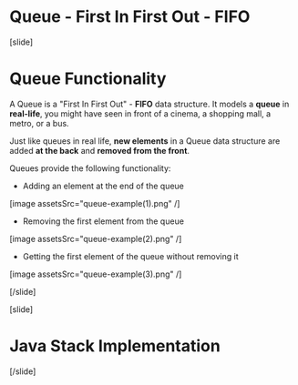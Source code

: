 # Queue - First In First Out - FIFO

[slide]
# Queue Functionality

A Queue is a "First In First Out" - **FIFO** data structure. 
It models a **queue** in **real-life**, you might have seen in front of a cinema, a shopping mall, a metro, or a bus.

Just like queues in real life, **new elements** in a Queue data structure are added **at the back** and **removed from the front**. 

Queues provide the following functionality:

- Adding an element at the end of the queue

[image assetsSrc="queue-example(1).png" /]
    
- Removing the first element from the queue

[image assetsSrc="queue-example(2).png" /]

- Getting the first element of the queue without removing it

[image assetsSrc="queue-example(3).png" /]


[/slide]

[slide]
# Java Stack Implementation

[/slide]

